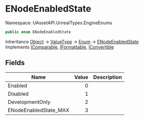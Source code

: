 # ENodeEnabledState

Namespace: UAssetAPI.UnrealTypes.EngineEnums

```csharp
public enum ENodeEnabledState
```

Inheritance [Object](https://docs.microsoft.com/en-us/dotnet/api/system.object) → [ValueType](https://docs.microsoft.com/en-us/dotnet/api/system.valuetype) → [Enum](https://docs.microsoft.com/en-us/dotnet/api/system.enum) → [ENodeEnabledState](./uassetapi.unrealtypes.engineenums.enodeenabledstate.md)<br>
Implements [IComparable](https://docs.microsoft.com/en-us/dotnet/api/system.icomparable), [IFormattable](https://docs.microsoft.com/en-us/dotnet/api/system.iformattable), [IConvertible](https://docs.microsoft.com/en-us/dotnet/api/system.iconvertible)

## Fields

| Name | Value | Description |
| --- | --: | --- |
| Enabled | 0 |  |
| Disabled | 1 |  |
| DevelopmentOnly | 2 |  |
| ENodeEnabledState_MAX | 3 |  |
